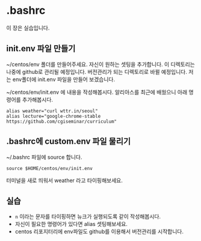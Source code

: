 # .bashrc

이 장은 실습입니다.

## init.env 파일 만들기
~/centos/env 폴더를 만들어주세요. 자신이 원하는 셋팅을 추가합니다.
이 디렉토리는 나중에 github로 관리될 예정입니다. 버전관리가 되는 디렉토리로 바뀔 예정입니다.
저는 env폴더에 init.env 파일을 만들어 보겠습니다.

~/centos/env/init.env 에 내용을 작성해봅시다. 알리아스를 최근에 배웠으니 아래 명령어를 추가해봅시다.

```
alias weather="curl wttr.in/seoul"
alias lecture="google-chrome-stable https://github.com/cgiseminar/curriculum"
```

## .bashrc에 custom.env 파일 물리기
~/.bashrc 파일에 source 합니다.
```
source $HOME/centos/env/init.env
```

터미널을 새로 띄워서 weather 라고 타이핑해보세요.

## 실습
- `n` 이라는 문자를 타이핑하면 뉴크가 실행되도록 같이 작성해봅시다.
- 자신이 필요한 명령어가 있다면 alias 셋팅해보세요.
- centos 리포지터리에 env파일도 github를 이용해서 버전관리를 시작합니다.
